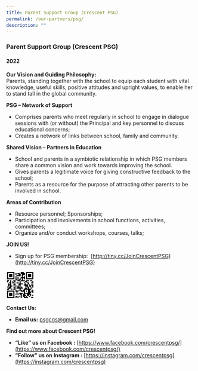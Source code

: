 ```yaml
---
title: Parent Support Group (Crescent PSG)
permalink: /our-partners/psg/
description: ""
---
```

### **Parent Support Group (Crescent PSG)**
#### **2022**
**Our Vision and Guiding Philosophy:**<br>
Parents, standing together with the school to equip each student with vital knowledge, useful skills, positive attitudes and upright values, to enable her to stand tall in the global community.

**PSG – Network of Support**
*   Comprises parents who meet regularly in school to engage in dialogue sessions with (or without) the Principal and key personnel to discuss educational concerns;  
*   Creates a network of links between school, family and community.

**Shared Vision – Partners in Education**
*   School and parents in a symbiotic relationship in which PSG members share a common vision and work towards improving the school.  
*   Gives parents a legitimate voice for giving constructive feedback to the school;  
*   Parents as a resource for the purpose of attracting other parents to be involved in school.

**Areas of Contribution**
*   Resource personnel; Sponsorships;  
*   Participation and involvements in school functions, activities, committees;  
*   Organize and/or conduct workshops, courses, talks;

**JOIN US!**
*   Sign up for PSG membership:  [http://tiny.cc/JoinCrescentPSG](http://tiny.cc/JoinCrescentPSG)

<img src="/images/psgqrcode.png" style="width:15%" align=left>

<br clear="left">

**Contact Us:**
* **Email us:** [psgcgs@gmail.com](mailto:psgcgs@gmail.com)

**Find out more about Crescent PSG!**
*   **“Like” us on Facebook :** [https://www.facebook.com/crescentpsg/](https://www.facebook.com/crescentpsg/)
*   **“Follow” us on Instagram :** [https://instagram.com/crescentpsg](https://instagram.com/crescentpsg)

